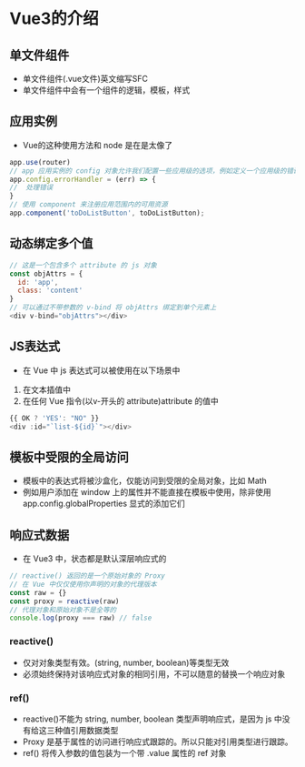 <!--
 * @Author: xujie 1607526161@qq.com
 * @Date: 2022-09-19 21:20:28
 * @LastEditors: x09898 coder_xujie@163.com
 * @FilePath: \HTML-CSS-Javascript-\Vue框架\Vue的教程\Vue3\Vue3的介绍.md
 * @Description: 
-->
# Vue3的介绍

## 单文件组件

* 单文件组件(.vue文件)英文缩写SFC
* 单文件组件中会有一个组件的逻辑，模板，样式

## 应用实例

* Vue的这种使用方法和 node 是在是太像了

```js
app.use(router)
// app 应用实例的 config 对象允许我们配置一些应用级的选项，例如定义一个应用级的错误处理器，它将捕获所有由子组件上抛出而未被处理的错误
app.config.errorHandler = (err) => {
//  处理错误
}
// 使用 component 来注册应用范围内的可用资源
app.component('toDoListButton', toDoListButton);
```

## 动态绑定多个值

```js
// 这是一个包含多个 attribute 的 js 对象
const objAttrs = {
  id: 'app',
  class: 'content'
}
// 可以通过不带参数的 v-bind 将 objAttrs 绑定到单个元素上
<div v-bind="objAttrs"></div>
```

## JS表达式

* 在 Vue 中 js 表达式可以被使用在以下场景中
  
1. 在文本插值中
2. 在任何 Vue 指令(以v-开头的 attribute)attribute 的值中

```js
{{ OK ? 'YES': "NO" }}
<div :id="`list-${id}`"></div>
```

## 模板中受限的全局访问

* 模板中的表达式将被沙盒化，仅能访问到受限的全局对象，比如 Math
* 例如用户添加在 window 上的属性并不能直接在模板中使用，除非使用 app.config.globalProperties 显式的添加它们

## 响应式数据

* 在 Vue3 中，状态都是默认深层响应式的

```js
// reactive() 返回的是一个原始对象的 Proxy
// 在 Vue 中仅仅使用你声明的对象的代理版本
const raw = {}
const proxy = reactive(raw)
// 代理对象和原始对象不是全等的
console.log(proxy === raw) // false
```

### reactive()

* 仅对对象类型有效。(string, number, boolean)等类型无效
* 必须始终保持对该响应式对象的相同引用，不可以随意的替换一个响应对象

### ref()

* reactive()不能为 string, number, boolean 类型声明响应式，是因为 js 中没有给这三种值引用数据类型
* Proxy 是基于属性的访问进行响应式跟踪的。所以只能对引用类型进行跟踪。
* ref() 将传入参数的值包装为一个带 .value 属性的 ref 对象
